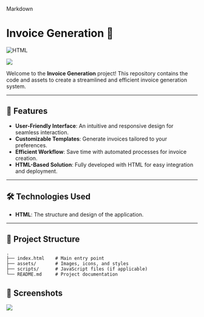 
Markdown
# Invoice Generation 📄

![HTML](https://img.shields.io/badge/HTML-100%25-orange.svg)

<img src="https://github.com/LikhithSP/Invoice-Generation/blob/main/demo.png"></img>

Welcome to the **Invoice Generation** project! This repository contains the code and assets to create a streamlined and efficient invoice generation system.

---

## 🚀 Features

- **User-Friendly Interface**: An intuitive and responsive design for seamless interaction.
- **Customizable Templates**: Generate invoices tailored to your preferences.
- **Efficient Workflow**: Save time with automated processes for invoice creation.
- **HTML-Based Solution**: Fully developed with HTML for easy integration and deployment.

---

## 🛠️ Technologies Used

- **HTML**: The structure and design of the application.

---

## 📂 Project Structure

```plaintext
.
├── index.html    # Main entry point
├── assets/       # Images, icons, and styles
├── scripts/      # JavaScript files (if applicable)
└── README.md     # Project documentation
```
## 📸 Screenshots

<img src="https://github.com/LikhithSP/Invoice-Generation/blob/main/demo 1.png"></img>


